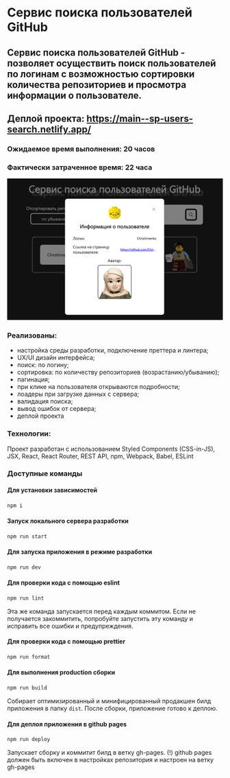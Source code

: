 # Cервис поиска пользователей GitHub

## Cервис поиска пользователей GitHub - позволяет осуществить поиск пользователей по логинам с возможностью сортировки количества репозиториев и просмотра информации о пользователе.

## Деплой проекта: https://main--sp-users-search.netlify.app/

### Ожидаемое время выполнения: 20 часов

### Фактически затраченное время: 22 часа

![скрин приложения](image.png)

### Реализованы:

- настройка среды разработки, подключение преттера и линтера;
- UX/UI дизайн интерфейса;
- поиск: по логину;
- сортировка: по количеству репозиториев (возрастанию/убыванию);
- пагинация;
- при клике на пользователя открываются подробности;
- лоадеры при загрузке данных с сервера;
- валидация поиска;
- вывод ошибок от сервера;
- деплой проекта

### Технологии:

Проект разработан с использованием Styled Components (CSS-in-JS), JSX, React, React Router, REST API, npm, Webpack, Babel, ESLint

### Доступные команды

#### Для установки зависимостей

```sh
npm i
```

#### Запуск локального сервера разработки

```sh
npm run start
```

#### Для запуска приложения в режиме разработки

```sh
npm run dev
```

#### Для проверки кода с помощью eslint

```sh
npm run lint
```

Эта же команда запускается перед каждым коммитом.
Если не получается закоммитить, попробуйте запустить эту команду и исправить все ошибки и предупреждения.

#### Для проверки кода с помощью prettier

```sh
npm run format
```

#### Для выполнения production сборки

```sh
npm run build
```

Собирает оптимизированный и минифицированный продакшен билд приложения в папку `dist`.
После сборки, приложение готово к деплою.

#### Для деплоя приложения в github pages

```sh
npm run deploy
```

Запускает сборку и коммитит билд в ветку gh-pages.
(!) github pages должен быть включен в настройках репозитория и настроен на ветку gh-pages

